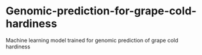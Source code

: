 # Genomic-prediction-for-grape-cold-hardiness
Machine learning model trained for genomic prediction of grape cold hardiness
